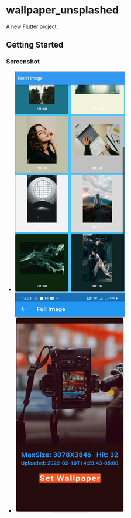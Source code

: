 # wallpaper_unsplashed

A new Flutter project.

## Getting Started

### Screenshot
- <img src="image1.png" height="600" width="300" max-width="70%">
- <img src="image2.jpg" height="600" width="300" max-width="70%">